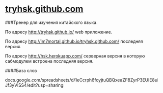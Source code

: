 [tryhsk.github.com](http://tryhsk.github.io/)
=================

###Тренер для изучения китайского языка. 

По адресу http://tryhsk.github.io/ web приложение.

По адресу http://im7mortal.github.io/tryhsk.github.com/ последняя версия.

По адресу http://hsk.herokuapp.com/ серверная версия в которую сабмодулем встроена последняя версия.

####База слов

docs.google.com/spreadsheets/d/1eCcrph6foyjtuQBQxeaZF8ZyrP3EUIE8uiJf3yVISS4/edit?usp=sharing



